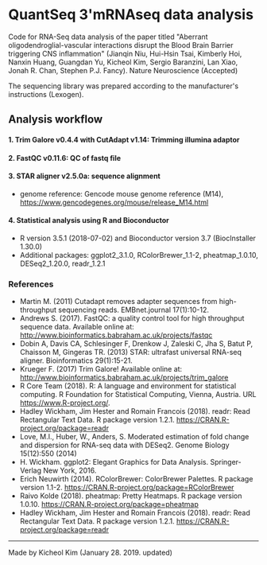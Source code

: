 # QuantSeq 3'mRNAseq data analysis
Code for RNA-Seq data analysis of the paper titled "Aberrant oligodendroglial-vascular interactions disrupt the Blood Brain Barrier triggering CNS inflammation" (Jianqin Niu, Hui-Hsin Tsai, Kimberly Hoi, Nanxin Huang, Guangdan Yu, Kicheol Kim, Sergio Baranzini, Lan Xiao, Jonah R. Chan, Stephen P.J. Fancy). Nature Neuroscience (Accepted)

The sequencing library was prepared according to the manufacturer's instructions (Lexogen).

## Analysis workflow
#### 1. Trim Galore v0.4.4 with CutAdapt v1.14: Trimming illumina adaptor
#### 2. FastQC v0.11.6: QC of fastq file
#### 3. STAR aligner v2.5.0a: sequence alignment
- genome reference: Gencode mouse genome reference (M14), https://www.gencodegenes.org/mouse/release_M14.html
#### 4. Statistical analysis using R and Bioconductor 
- R version 3.5.1 (2018-07-02) and Bioconductor version 3.7 (BiocInstaller 1.30.0)
- Additional packages: ggplot2_3.1.0, RColorBrewer_1.1-2, pheatmap_1.0.10, DESeq2_1.20.0, readr_1.2.1                


### References
- Martin M. (2011) Cutadapt removes adapter sequences from high-throughput sequencing reads. EMBnet.journal 17(1):10-12.
- Andrews S. (2017). FastQC: a quality control tool for high throughput sequence data. Available online at: http://www.bioinformatics.babraham.ac.uk/projects/fastqc
- Dobin A, Davis CA, Schlesinger F, Drenkow J, Zaleski C, Jha S, Batut P, Chaisson M, Gingeras TR. (2013) STAR: ultrafast universal RNA-seq aligner. Bioinformatics 29(1):15-21.
- Krueger F. (2017) Trim Galore! Available online at: http://www.bioinformatics.babraham.ac.uk/projects/trim_galore
- R Core Team (2018). R: A language and environment for statistical computing. R Foundation for Statistical Computing, Vienna, Austria. URL https://www.R-project.org/.
- Hadley Wickham, Jim Hester and Romain Francois (2018). readr: Read Rectangular Text Data. R package version 1.2.1. https://CRAN.R-project.org/package=readr
- Love, M.I., Huber, W., Anders, S. Moderated estimation of fold change and dispersion for RNA-seq data with DESeq2. Genome Biology 15(12):550 (2014)
- H. Wickham. ggplot2: Elegant Graphics for Data Analysis. Springer-Verlag New York, 2016.
- Erich Neuwirth (2014). RColorBrewer: ColorBrewer Palettes. R package version 1.1-2. https://CRAN.R-project.org/package=RColorBrewer
- Raivo Kolde (2018). pheatmap: Pretty Heatmaps. R package version 1.0.10. https://CRAN.R-project.org/package=pheatmap
- Hadley Wickham, Jim Hester and Romain Francois (2018). readr: Read Rectangular Text Data. R package version 1.2.1. https://CRAN.R-project.org/package=readr


-----
Made by Kicheol Kim (January 28. 2019. updated)
